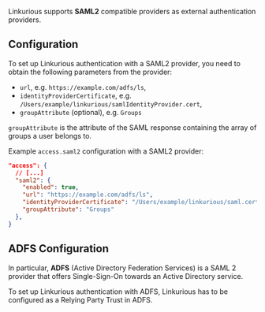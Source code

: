 Linkurious supports **SAML2** compatible providers as external authentication providers.

## Configuration

To set up Linkurious authentication with a SAML2 provider, you need to
obtain the following parameters from the provider:

   - `url`, e.g. `https://example.com/adfs/ls`,
   - `identityProviderCertificate`, e.g. `/Users/example/linkurious/samlIdentityProvider.cert`,
   - `groupAttribute` (optional), e.g. `Groups`
   
`groupAttribute` is the attribute of the SAML response containing the array of groups a user belongs to.

Example `access.saml2` configuration with a SAML2 provider:

```json
"access": {
  // [...]
  "saml2": {
    "enabled": true,
    "url": "https://example.com/adfs/ls",
    "identityProviderCertificate": "/Users/example/linkurious/saml.cert",
    "groupAttribute": "Groups"
  },
}
```

## ADFS Configuration

In particular, **ADFS** (Active Directory Federation Services) is a SAML 2 provider that offers Single-Sign-On towards an Active Directory service.

To set up Linkurious authentication with ADFS, Linkurious has to be configured as a Relying Party Trust in ADFS.
